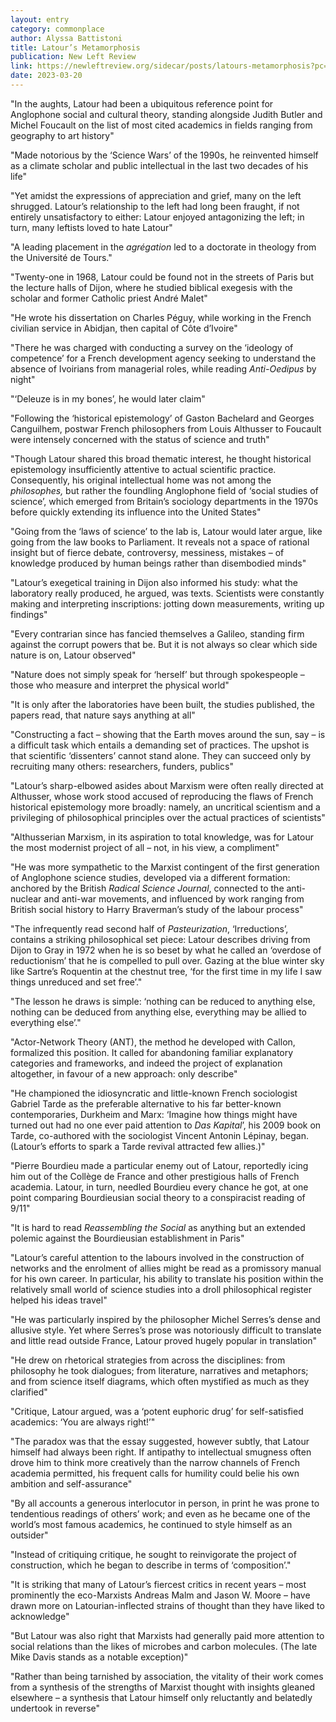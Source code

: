 ```yaml
---
layout: entry
category: commonplace
author: Alyssa Battistoni
title: Latour’s Metamorphosis
publication: New Left Review
link: https://newleftreview.org/sidecar/posts/latours-metamorphosis?pc=1492
date: 2023-03-20
---
```


"In the aughts, Latour had been a ubiquitous reference point for Anglophone social and cultural theory, standing alongside Judith Butler and Michel Foucault on the list of most cited academics in fields ranging from geography to art history"

"Made notorious by the ‘Science Wars’ of the 1990s, he reinvented himself as a climate scholar and public intellectual in the last two decades of his life"

"Yet amidst the expressions of appreciation and grief, many on the left shrugged. Latour’s relationship to the left had long been fraught, if not entirely unsatisfactory to either: Latour enjoyed antagonizing the left; in turn, many leftists loved to hate Latour"

"A leading placement in the *agrégation* led to a doctorate in theology from the Université de Tours."

"Twenty-one in 1968, Latour could be found not in the streets of Paris but the lecture halls of Dijon, where he studied biblical exegesis with the scholar and former Catholic priest André Malet"

"He wrote his dissertation on Charles Péguy, while working in the French civilian service in Abidjan, then capital of Côte d’Ivoire"

"There he was charged with conducting a survey on the ‘ideology of competence’ for a French development agency seeking to understand the absence of Ivoirians from managerial roles, while reading *Anti-Oedipus* by night"

"‘Deleuze is in my bones’, he would later claim"

"Following the ‘historical epistemology’ of Gaston Bachelard and Georges Canguilhem, postwar French philosophers from Louis Althusser to Foucault were intensely concerned with the status of science and truth"

"Though Latour shared this broad thematic interest, he thought historical epistemology insufficiently attentive to actual scientific practice. Consequently, his original intellectual home was not among the *philosophes,* but rather the foundling Anglophone field of ‘social studies of science’, which emerged from Britain’s sociology departments in the 1970s before quickly extending its influence into the United States"

"Going from the ‘laws of science’ to the lab is, Latour would later argue, like going from the law books to Parliament. It reveals not a space of rational insight but of fierce debate, controversy, messiness, mistakes – of knowledge produced by human beings rather than disembodied minds"

"Latour’s exegetical training in Dijon also informed his study: what the laboratory really produced, he argued, was texts. Scientists were constantly making and interpreting inscriptions: jotting down measurements, writing up findings"

"Every contrarian since has fancied themselves a Galileo, standing firm against the corrupt powers that be. But it is not always so clear which side nature is on, Latour observed"

"Nature does not simply speak for ‘herself’ but through spokespeople – those who measure and interpret the physical world"

"It is only after the laboratories have been built, the studies published, the papers read, that nature says anything at all"

"Constructing a fact – showing that the Earth moves around the sun, say – is a difficult task which entails a demanding set of practices. The upshot is that scientific ‘dissenters’ cannot stand alone. They can succeed only by recruiting many others: researchers, funders, publics"

"Latour’s sharp-elbowed asides about Marxism were often really directed at Althusser, whose work stood accused of reproducing the flaws of French historical epistemology more broadly: namely, an uncritical scientism and a privileging of philosophical principles over the actual practices of scientists"

"Althusserian Marxism, in its aspiration to total knowledge, was for Latour the most modernist project of all – not, in his view, a compliment"

"He was more sympathetic to the Marxist contingent of the first generation of Anglophone science studies, developed via a different formation: anchored by the British *Radical Science Journal*, connected to the anti-nuclear and anti-war movements, and influenced by work ranging from British social history to Harry Braverman’s study of the labour process"

"The infrequently read second half of *Pasteurization*, ‘Irreductions’, contains a striking philosophical set piece: Latour describes driving from Dijon to Gray in 1972 when he is so beset by what he called an ‘overdose of reductionism’ that he is compelled to pull over. Gazing at the blue winter sky like Sartre’s Roquentin at the chestnut tree, ‘for the first time in my life I saw things unreduced and set free’."

"The lesson he draws is simple: ‘nothing can be reduced to anything else, nothing can be deduced from anything else, everything may be allied to everything else’."

"Actor-Network Theory (ANT), the method he developed with Callon, formalized this position. It called for abandoning familiar explanatory categories and frameworks, and indeed the project of explanation altogether, in favour of a new approach: only describe"

"He championed the idiosyncratic and little-known French sociologist Gabriel Tarde as the preferable alternative to his far better-known contemporaries, Durkheim and Marx: ‘Imagine how things might have turned out had no one ever paid attention to *Das Kapital*’, his 2009 book on Tarde, co-authored with the sociologist Vincent Antonin Lépinay, began. (Latour’s efforts to spark a Tarde revival attracted few allies.)"

"Pierre Bourdieu made a particular enemy out of Latour, reportedly icing him out of the Collège de France and other prestigious halls of French academia. Latour, in turn, needled Bourdieu every chance he got, at one point comparing Bourdieusian social theory to a conspiracist reading of 9/11"

"It is hard to read *Reassembling the Social* as anything but an extended polemic against the Bourdieusian establishment in Paris"

"Latour’s careful attention to the labours involved in the construction of networks and the enrolment of allies might be read as a promissory manual for his own career. In particular, his ability to translate his position within the relatively small world of science studies into a droll philosophical register helped his ideas travel"

"He was particularly inspired by the philosopher Michel Serres’s dense and allusive style. Yet where Serres’s prose was notoriously difficult to translate and little read outside France, Latour proved hugely popular in translation"

"He drew on rhetorical strategies from across the disciplines: from philosophy he took dialogues; from literature, narratives and metaphors; and from science itself diagrams, which often mystified as much as they clarified"

"Critique, Latour argued, was a ‘potent euphoric drug’ for self-satisfied academics: ‘You are always right!’"

"The paradox was that the essay suggested, however subtly, that Latour himself had always been right. If antipathy to intellectual smugness often drove him to think more creatively than the narrow channels of French academia permitted, his frequent calls for humility could belie his own ambition and self-assurance"

"By all accounts a generous interlocutor in person, in print he was prone to tendentious readings of others’ work; and even as he became one of the world’s most famous academics, he continued to style himself as an outsider"

"Instead of critiquing critique, he sought to reinvigorate the project of construction, which he began to describe in terms of ‘composition’."

"It is striking that many of Latour’s fiercest critics in recent years – most prominently the eco-Marxists Andreas Malm and Jason W. Moore – have drawn more on Latourian-inflected strains of thought than they have liked to acknowledge"

"But Latour was also right that Marxists had generally paid more attention to social relations than the likes of microbes and carbon molecules. (The late Mike Davis stands as a notable exception)"

"Rather than being tarnished by association, the vitality of their work comes from a synthesis of the strengths of Marxist thought with insights gleaned elsewhere – a synthesis that Latour himself only reluctantly and belatedly undertook in reverse"
